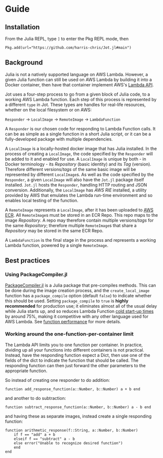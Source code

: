 # Guide

## Installation
From the Julia REPL, type `]` to enter the Pkg REPL mode, then
```
Pkg.add(url="https://github.com/harris-chris/Jot.jl#main")
```

## Background
Julia is not a natively supported language on AWS Lambda. However, a given Julia function can still be used on AWS Lambda by building it into a Docker container, then have that container implement AWS's [Lambda API](https://docs.aws.amazon.com/lambda/latest/dg/runtimes-api.html).

Jot uses a four-step process to go from a given block of Julia code, to a working AWS Lambda function. Each step of this process is represented by a different `type` in Jot. These types are handles for real-life resources, whether on the local filesystem or on AWS:

`Responder` -> `LocalImage` -> `RemoteImage` -> `LambdaFunction`

A `Responder` is our chosen code for responding to Lambda Function calls. It can be as simple as a single function in a short Julia script, or it can be a fully-developed package with multiple dependencies.

A `LocalImage` is a locally-hosted docker image that has Julia installed. In the process of creating a `LocalImage`, the code specified by the `Responder` will be added to it and enabled for use. A `LocalImage` is unique by both - in Docker terminology - its *Repository* (basic identity) and its *Tag* (version). Therefore different versions/*tags* of the same basic image will be represented by different `LocalImage`s. As well as the code specified by the `Responder`, a given `LocalImage` will also have the `Jot.jl` package itself installed. `Jot.jl` hosts the `Responder`, handling HTTP routing and JSON conversion. Additionally, the `LocalImage` has *AWS RIE* installed, a utility provided by AWS that emulates the Lambda run-time environment and so enables local testing of the function.

A `RemoteImage` represents a `LocalImage`, after it has been uploaded to [AWS ECR](https://aws.amazon.com/ecr/). All `RemoteImage`s must be stored in an ECR Repo. This repo maps to the image *Repository*. A repo may therefore contain multiple versions/*tags* for the same *Repository*; therefore multiple `RemoteImage`s that share a *Repository* may be stored in the same ECR Repo.

A `LambdaFunction` is the final stage in the process and represents a working Lambda function, powered by a single `RemoteImage`.

## Best practices

### Using PackageCompiler.jl
[PackageCompiler.jl](https://github.com/JuliaLang/PackageCompiler.jl) is a Julia package that pre-compiles methods. This can be done during the image creation process, and the `create_local_image` function has a `package_compile` option (default `false`) to indicate whether this should be used. Setting `package_compile` to `true` is **highly recommended** for production use; it eliminates almost all of the usual delay while Julia starts up, and so reduces Lambda Function [cold start-up times](https://aws.amazon.com/blogs/compute/operating-lambda-performance-optimization-part-1/) by around 75%, making it competitive with any other language used for AWS Lambda. See [function performance](Function_Performance.md) for more details.

### Working around the one-function-per-container limit
The Lambda API limits you to one function per container. In practice, dividing up all your functions into different containers is not practical. Instead, have the responding function expect a Dict, then use one of the fields of the dict to indicate the function that should be called. The responding function can then just forward the other parameters to the appropriate function.

So instead of creating one responder to do addition:

`function add_response_function(a::Number, b::Number) a + b end`

and another to do subtraction:

`function subtract_response_function(a::Number, b::Number) a - b end`

and having these as separate images, instead create a single responding function:
```
function arithmetic_response(f::String, a::Number, b::Number)
    if f == "add" a + b
    elseif f == "subtract" a - b
    else error("Unable to recognize desired function")
    end
end
```
